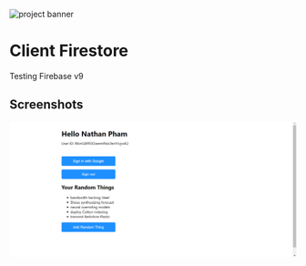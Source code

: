 ![project banner](https://project-banner.phamn23.repl.co/?title=Client+Firestore&description=Testing+Firebase+v9+by+creating+random+things&stack=html%2C+css%2C+js)

# Client Firestore
Testing Firebase v9

## Screenshots
![](2022-03-03-09-06-15.png)